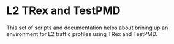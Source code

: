 # L2 TRex and TestPMD
This set of scripts and documentation helps about brining up an environment for L2 traffic profiles using TRex and TestPMD.

